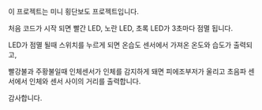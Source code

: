 이 프로젝트는 미니 횡단보도 프로젝트입니다.

처음 코드가 시작 되면 빨간 LED, 노란 LED, 초록 LED가 3초마다 점멸 됩니다.

LED가 점멸 될때 스위치를 누르게 되면 온습도 센서에서 가져온 온도와 습도가 출력되고, 


빨강불과 주황불일때 인체센서가 인체를 감지하게 돼면 피에조부저가 울리고 초음파 센서에서 인체와 센서 사이의 거리를 출력합니다. 

감사합니다. 
